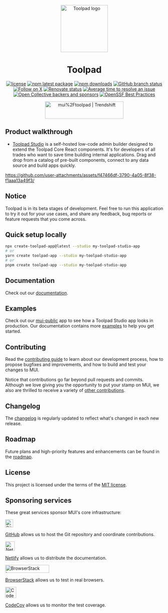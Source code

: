 <!-- markdownlint-disable-next-line -->
<p align="center">
  <a href="https://mui.com/toolpad/" rel="noopener" target="_blank"><img width="150" src="https://mui.com/static/branding/product-toolpad-light.svg" alt="Toolpad logo"></a>
</p>

<h1 align="center">Toolpad</h1>

<div align="center">

[![license](https://img.shields.io/badge/license-MIT-blue.svg)](https://github.com/mui/material-ui/blob/HEAD/LICENSE)
[![npm latest package](https://img.shields.io/npm/v/@toolpad/core/latest.svg)](https://www.npmjs.com/package/@toolpad/core)
[![npm downloads](https://img.shields.io/npm/dm/@toolpad/core.svg)](https://www.npmjs.com/package/@toolpad/core)
[![GitHub branch status](https://img.shields.io/github/checks-status/mui/toolpad/HEAD)](https://github.com/mui/toolpad/commits/HEAD/)
[![Follow on X](https://img.shields.io/twitter/follow/Toolpad_.svg?label=follow+Toolpad)](https://x.com/Toolpad_)
[![Renovate status](https://img.shields.io/badge/renovate-enabled-brightgreen.svg)](https://github.com/mui/toolpad/issues/8)
[![Average time to resolve an issue](https://isitmaintained.com/badge/resolution/mui/toolpad.svg)](https://isitmaintained.com/project/mui/toolpad 'Average time to resolve an issue')
[![Open Collective backers and sponsors](https://img.shields.io/opencollective/all/mui-org)](https://opencollective.com/mui-org)
[![OpenSSF Best Practices](https://www.bestpractices.dev/projects/6294/badge)](https://www.bestpractices.dev/projects/6294)

</div>

<div align="center">
  <a href="https://trendshift.io/repositories/12027" target="_blank"><img src="https://trendshift.io/api/badge/repositories/12027" alt="mui%2Ftoolpad | Trendshift" style="width: 250px; height: 55px;" width="250" height="55"/></a>
</div>

## Product walkthrough

- [Toolpad Studio](https://mui.com/toolpad/studio/getting-started/) is a self-hosted low-code admin builder designed to extend the Toolpad Core React components. It's for developers of all trades who want to save time building internal applications. Drag and drop from a catalog of pre-built components, connect to any data source and build apps quickly.

https://github.com/user-attachments/assets/f47466df-3790-4a05-8f38-f1aaa13a49f3/

## Notice

Toolpad is in its beta stages of development. Feel free to run this application to try it out for your use cases, and share any feedback, bug reports or feature requests that you come across.

## Quick setup locally

```bash
npx create-toolpad-app@latest --studio my-toolpad-studio-app
# or
yarn create toolpad-app --studio my-toolpad-studio-app
# or
pnpm create toolpad-app --studio my-toolpad-studio-app
```

## Documentation

Check out our [documentation](https://mui.com/toolpad/studio/getting-started/).

## Examples

Check out our [mui-public](https://tools-public.mui.com/prod/pages/OverviewPage) app to see how a Toolpad Studio app looks in production.
Our documentation contains more [examples](https://mui.com/toolpad/studio/examples/) to help you get started.

## Contributing

Read the [contributing guide](/CONTRIBUTING.md) to learn about our development process, how to propose bugfixes and improvements, and how to build and test your changes to MUI.

Notice that contributions go far beyond pull requests and commits.
Although we love giving you the opportunity to put your stamp on MUI, we also are thrilled to receive a variety of [other contributions](https://mui.com/getting-started/faq/#mui-is-awesome-how-can-i-support-the-project).

## Changelog

The [changelog](https://github.com/mui/toolpad/releases) is regularly updated to reflect what's changed in each new release.

## Roadmap

Future plans and high-priority features and enhancements can be found in the [roadmap](https://mui.com/toolpad/studio/getting-started/roadmap/).

## License

This project is licensed under the terms of the [MIT license](/LICENSE).

## Sponsoring services

These great services sponsor MUI's core infrastructure:

[<img loading="lazy" alt="GitHub" src="https://github.githubassets.com/images/modules/logos_page/GitHub-Logo.png" height="25">](https://github.com/)

[GitHub](https://github.com/) allows us to host the Git repository and coordinate contributions.

[<img loading="lazy" alt="Netlify" src="https://cdn.netlify.com/15ecf59b59c9d04b88097c6b5d2c7e8a7d1302d0/1b6d6/img/press/logos/full-logo-light.svg" height="30">](https://www.netlify.com/)

[Netlify](https://www.netlify.com/) allows us to distribute the documentation.

<picture>
  <source media="(prefers-color-scheme: dark)" srcset="https://mui.com/static/readme/browserstack-darkmode.svg">
  <source media="(prefers-color-scheme: light)" srcset="https://mui.com/static/readme/browserstack-lightmode.svg">
  <img alt="BrowserStack logo" src="https://mui.com/static/readme/browserstack-lightmode.svg" width="140" height="25">
</picture>

[BrowserStack](https://www.browserstack.com/) allows us to test in real browsers.

[<img loading="lazy" alt="CodeCov" src="https://github.com/codecov.png?size=70" width="35" height="35">](https://codecov.io/)

[CodeCov](https://about.codecov.io/) allows us to monitor the test coverage.
